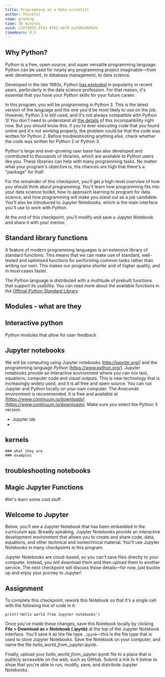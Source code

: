 ```yaml
---
title: Programming as a data scientist
author: Thinkful
team: grading
time: 30 minutes
uuid: cc6f2055-2f42-4f62-abf9-eafd0e4b95eb
timeHours: 0.5
---
```


## Why Python?

Python is a free, open-source, and super versatile programming language. Python can be used for nearly any programming project imaginable—from web development, to database management, to data science.

Developed in the late 1980s, Python [has exploded](https://www.economist.com/graphic-detail/2018/07/26/python-is-becoming-the-worlds-most-popular-coding-language) in popularity in recent years, particularly in the data science profession. For that reason, it's essential that you hone your Python skills for your future career. 

In this program, you will be programming in Python 3. This is the latest version of the language and the one you'd be most likely to use on the job. However, Python 2 is still used, and it's not always compatible with Python 3! You don't need to understand all [the details](https://wiki.python.org/moin/Python2orPython3) of this incompatibility right now. But you should know this: if you're ever executing code that you found online and it's not working properly, the problem could be that the code was written for Python 2. Before troubleshooting anything else, check whether the code was written for Python 2 or Python 3.

Python's large and ever-growing user base has also developed and contributed to thousands of libraries, which are available to Python users like you. These libraries can help with many programming tasks. No matter what your program's objective is, the chances are high that there's a "package" for that!

For the remainder of this checkpoint, you'll get a high-level overview of how you should think about programming. You'll learn how programming fits into your data science toolkit, how to approach learning to program for data science, and how programming will make you stand out as a job candidate. You'll also be introduced to Jupyter Notebooks, which is the main interface you'll use to work with Python.

At the end of this checkpoint, you'll modify and save a Jupyter Notebook and share it with your mentor.

    
## Standard library functions
A feature of modern programming languages is an extensive library of standard functions. This means that we can make use of standard, well-tested and optimised functions
for performing common tasks rather than writing our own. This makes our programs shorter and of higher quality, and in most cases faster.

The Python language is distributed with a multitude of prebuilt functions that support its usability. You can read more about the available functions in the [Official Python Standard Library](https://docs.python.org/3/library/). 


## Modules - what are they
    
## Interactive python
Python modules that allow for user feedback 
    
## Jupyter notebooks
We will be computing using Jupyter notebooks (http://jupyter.org/) and 
the programming language *Python* (https://www.python.org/).
Jupyter notebooks provide an interactive environment where you can mix text, equations, computer code and visual outputs. This is new technology that is increasingly widely used, and it is all free and open-source. You can run Jupyter and Python locally on your own computer. The _Anaconda_ environment is recommended. It is free and available at [https://www.continuum.io/downloads](https://www.continuum.io/downloads). Make sure you select the Python 3 version.
   + Jupyter lab
   + 
## kernels
    ### what they are
    ### examples
    
## troubleshooting notebooks
    
## Magic Jupyter Functions
#let's learn some cool stuff
## Welcome to Jupyter

Below, you'll see a Jupyter Notebook that has been embedded in the curriculum app. Broadly speaking, Jupyter Notebooks provide an interactive development environment that allows you to create and share code, data, equations, and other technical and nontechnical material. You'll use Jupyter Notebooks in many checkpoints in this program.

Jupyter Notebooks are cloud-based, so you can't save files directly to your computer. Instead, you will download them and then upload them to another service. The next checkpoint will discuss those details—for now, just buckle up and enjoy your journey to Jupyter!

<jupyter notebook-name="jupyter_intro" course-code="DSBC"></jupyter>

## Assignment

To complete this checkpoint, rework this Notebook so that it's a single cell with the following line of code in it:

```
print('Hello world from Jupyter notebooks')
```

Once you've made these changes, save this Notebook locally by clicking **File > Download as > Notebook (.ipynb)** at the top of the Jupyter Notebook interface. You'll save it as the file type `.ipynb`—this is the file type that is used to store Jupyter Notebooks. Save the Notebook on your computer, and name the file *hello_world_from_jupyter.ipynb*. 

Finally, upload your *hello_world_from_jupyter.ipynb* file to a place that is publicly accessible on the web, such as GitHub. Submit a link to it below to show that you're able to run, modify, save, and distribute Jupyter Notebooks.

<!--stackedit_data:
eyJoaXN0b3J5IjpbMTY0MDYwODE3OSwtMjA1OTMyOTY5MCwtMT
kzMTAxNDI3NV19
-->